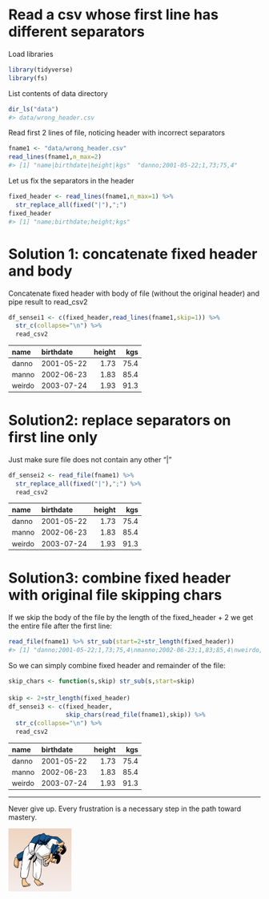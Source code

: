 Read a csv whose first line has different separators
================

Load libraries

``` r
library(tidyverse)
library(fs)
```

List contents of data directory

``` r
dir_ls("data")
#> data/wrong_header.csv
```

Read first 2 lines of file, noticing header with incorrect separators

``` r
fname1 <- "data/wrong_header.csv"
read_lines(fname1,n_max=2)
#> [1] "name|birthdate|height|kgs"  "danno;2001-05-22;1,73;75,4"
```

Let us fix the separators in the header

``` r
fixed_header <- read_lines(fname1,n_max=1) %>%
  str_replace_all(fixed("|"),";")
fixed_header
#> [1] "name;birthdate;height;kgs"
```

# Solution 1: concatenate fixed header and body

Concatenate fixed header with body of file (without the original header)
and pipe result to read\_csv2

``` r
df_sensei1 <- c(fixed_header,read_lines(fname1,skip=1)) %>%
  str_c(collapse="\n") %>%
  read_csv2
```

| name   | birthdate  | height |  kgs |
| :----- | :--------- | -----: | ---: |
| danno  | 2001-05-22 |   1.73 | 75.4 |
| manno  | 2002-06-23 |   1.83 | 85.4 |
| weirdo | 2003-07-24 |   1.93 | 91.3 |

# Solution2: replace separators on first line only

Just make sure file does not contain any other “|”

``` r
df_sensei2 <- read_file(fname1) %>%
  str_replace_all(fixed("|"),";") %>%
  read_csv2
```

| name   | birthdate  | height |  kgs |
| :----- | :--------- | -----: | ---: |
| danno  | 2001-05-22 |   1.73 | 75.4 |
| manno  | 2002-06-23 |   1.83 | 85.4 |
| weirdo | 2003-07-24 |   1.93 | 91.3 |

# Solution3: combine fixed header with original file skipping chars

If we skip the body of the file by the length of the fixed\_header + 2
we get the entire file after the first line:

``` r
read_file(fname1) %>% str_sub(start=2+str_length(fixed_header))
#> [1] "danno;2001-05-22;1,73;75,4\nmanno;2002-06-23;1,83;85,4\nweirdo;2003-07-24;1,93;91,3\n"
```

So we can simply combine fixed header and remainder of the file:

``` r
skip_chars <- function(s,skip) str_sub(s,start=skip)

skip <- 2+str_length(fixed_header)
df_sensei3 <- c(fixed_header,
                skip_chars(read_file(fname1),skip)) %>%
  str_c(collapse="\n") %>%
  read_csv2
```

| name   | birthdate  | height |  kgs |
| :----- | :--------- | -----: | ---: |
| danno  | 2001-05-22 |   1.73 | 75.4 |
| manno  | 2002-06-23 |   1.83 | 85.4 |
| weirdo | 2003-07-24 |   1.93 | 91.3 |

-----

Never give up. Every frustration is a necessary step in the path toward
mastery.

<img src="pics/ippon.gif" width="25%" style="display: block; margin: auto auto auto 0;" />
